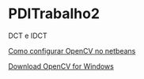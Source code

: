 # PDITrabalho2
DCT e IDCT


[Como configurar OpenCV no netbeans](https://www.dfilitto.com.br/video-aulas/configurando-o-opencv-3-no-netbeans/)

[Download OpenCV for Windows](https://sourceforge.net/projects/opencvlibrary/files/4.1.0/opencv-4.1.0-vc14_vc15.exe/download)